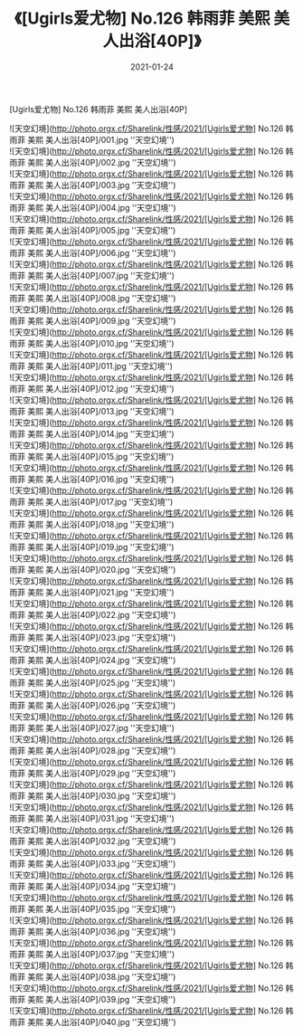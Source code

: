 ﻿---
layout: post
title:  《[Ugirls爱尤物] No.126 韩雨菲 美熙 美人出浴[40P]》
date:   2021-01-24
img: http://photo.orgx.cf/Sharelink/性感/2021/[Ugirls爱尤物] No.126 韩雨菲 美熙 美人出浴[40P]/000.jpg
categories: [美女, 性感, 泳衣]
---

[Ugirls爱尤物] No.126 韩雨菲 美熙 美人出浴[40P]



![天空幻境](http://photo.orgx.cf/Sharelink/性感/2021/[Ugirls爱尤物] No.126 韩雨菲 美熙 美人出浴[40P]/001.jpg ''天空幻境'') <br>
![天空幻境](http://photo.orgx.cf/Sharelink/性感/2021/[Ugirls爱尤物] No.126 韩雨菲 美熙 美人出浴[40P]/002.jpg ''天空幻境'') <br>
![天空幻境](http://photo.orgx.cf/Sharelink/性感/2021/[Ugirls爱尤物] No.126 韩雨菲 美熙 美人出浴[40P]/003.jpg ''天空幻境'') <br>
![天空幻境](http://photo.orgx.cf/Sharelink/性感/2021/[Ugirls爱尤物] No.126 韩雨菲 美熙 美人出浴[40P]/004.jpg ''天空幻境'') <br>
![天空幻境](http://photo.orgx.cf/Sharelink/性感/2021/[Ugirls爱尤物] No.126 韩雨菲 美熙 美人出浴[40P]/005.jpg ''天空幻境'') <br>
![天空幻境](http://photo.orgx.cf/Sharelink/性感/2021/[Ugirls爱尤物] No.126 韩雨菲 美熙 美人出浴[40P]/006.jpg ''天空幻境'') <br>
![天空幻境](http://photo.orgx.cf/Sharelink/性感/2021/[Ugirls爱尤物] No.126 韩雨菲 美熙 美人出浴[40P]/007.jpg ''天空幻境'') <br>
![天空幻境](http://photo.orgx.cf/Sharelink/性感/2021/[Ugirls爱尤物] No.126 韩雨菲 美熙 美人出浴[40P]/008.jpg ''天空幻境'') <br>
![天空幻境](http://photo.orgx.cf/Sharelink/性感/2021/[Ugirls爱尤物] No.126 韩雨菲 美熙 美人出浴[40P]/009.jpg ''天空幻境'') <br>
![天空幻境](http://photo.orgx.cf/Sharelink/性感/2021/[Ugirls爱尤物] No.126 韩雨菲 美熙 美人出浴[40P]/010.jpg ''天空幻境'') <br>
![天空幻境](http://photo.orgx.cf/Sharelink/性感/2021/[Ugirls爱尤物] No.126 韩雨菲 美熙 美人出浴[40P]/011.jpg ''天空幻境'') <br>
![天空幻境](http://photo.orgx.cf/Sharelink/性感/2021/[Ugirls爱尤物] No.126 韩雨菲 美熙 美人出浴[40P]/012.jpg ''天空幻境'') <br>
![天空幻境](http://photo.orgx.cf/Sharelink/性感/2021/[Ugirls爱尤物] No.126 韩雨菲 美熙 美人出浴[40P]/013.jpg ''天空幻境'') <br>
![天空幻境](http://photo.orgx.cf/Sharelink/性感/2021/[Ugirls爱尤物] No.126 韩雨菲 美熙 美人出浴[40P]/014.jpg ''天空幻境'') <br>
![天空幻境](http://photo.orgx.cf/Sharelink/性感/2021/[Ugirls爱尤物] No.126 韩雨菲 美熙 美人出浴[40P]/015.jpg ''天空幻境'') <br>
![天空幻境](http://photo.orgx.cf/Sharelink/性感/2021/[Ugirls爱尤物] No.126 韩雨菲 美熙 美人出浴[40P]/016.jpg ''天空幻境'') <br>
![天空幻境](http://photo.orgx.cf/Sharelink/性感/2021/[Ugirls爱尤物] No.126 韩雨菲 美熙 美人出浴[40P]/017.jpg ''天空幻境'') <br>
![天空幻境](http://photo.orgx.cf/Sharelink/性感/2021/[Ugirls爱尤物] No.126 韩雨菲 美熙 美人出浴[40P]/018.jpg ''天空幻境'') <br>
![天空幻境](http://photo.orgx.cf/Sharelink/性感/2021/[Ugirls爱尤物] No.126 韩雨菲 美熙 美人出浴[40P]/019.jpg ''天空幻境'') <br>
![天空幻境](http://photo.orgx.cf/Sharelink/性感/2021/[Ugirls爱尤物] No.126 韩雨菲 美熙 美人出浴[40P]/020.jpg ''天空幻境'') <br>
![天空幻境](http://photo.orgx.cf/Sharelink/性感/2021/[Ugirls爱尤物] No.126 韩雨菲 美熙 美人出浴[40P]/021.jpg ''天空幻境'') <br>
![天空幻境](http://photo.orgx.cf/Sharelink/性感/2021/[Ugirls爱尤物] No.126 韩雨菲 美熙 美人出浴[40P]/022.jpg ''天空幻境'') <br>
![天空幻境](http://photo.orgx.cf/Sharelink/性感/2021/[Ugirls爱尤物] No.126 韩雨菲 美熙 美人出浴[40P]/023.jpg ''天空幻境'') <br>
![天空幻境](http://photo.orgx.cf/Sharelink/性感/2021/[Ugirls爱尤物] No.126 韩雨菲 美熙 美人出浴[40P]/024.jpg ''天空幻境'') <br>
![天空幻境](http://photo.orgx.cf/Sharelink/性感/2021/[Ugirls爱尤物] No.126 韩雨菲 美熙 美人出浴[40P]/025.jpg ''天空幻境'') <br>
![天空幻境](http://photo.orgx.cf/Sharelink/性感/2021/[Ugirls爱尤物] No.126 韩雨菲 美熙 美人出浴[40P]/026.jpg ''天空幻境'') <br>
![天空幻境](http://photo.orgx.cf/Sharelink/性感/2021/[Ugirls爱尤物] No.126 韩雨菲 美熙 美人出浴[40P]/027.jpg ''天空幻境'') <br>
![天空幻境](http://photo.orgx.cf/Sharelink/性感/2021/[Ugirls爱尤物] No.126 韩雨菲 美熙 美人出浴[40P]/028.jpg ''天空幻境'') <br>
![天空幻境](http://photo.orgx.cf/Sharelink/性感/2021/[Ugirls爱尤物] No.126 韩雨菲 美熙 美人出浴[40P]/029.jpg ''天空幻境'') <br>
![天空幻境](http://photo.orgx.cf/Sharelink/性感/2021/[Ugirls爱尤物] No.126 韩雨菲 美熙 美人出浴[40P]/030.jpg ''天空幻境'') <br>
![天空幻境](http://photo.orgx.cf/Sharelink/性感/2021/[Ugirls爱尤物] No.126 韩雨菲 美熙 美人出浴[40P]/031.jpg ''天空幻境'') <br>
![天空幻境](http://photo.orgx.cf/Sharelink/性感/2021/[Ugirls爱尤物] No.126 韩雨菲 美熙 美人出浴[40P]/032.jpg ''天空幻境'') <br>
![天空幻境](http://photo.orgx.cf/Sharelink/性感/2021/[Ugirls爱尤物] No.126 韩雨菲 美熙 美人出浴[40P]/033.jpg ''天空幻境'') <br>
![天空幻境](http://photo.orgx.cf/Sharelink/性感/2021/[Ugirls爱尤物] No.126 韩雨菲 美熙 美人出浴[40P]/034.jpg ''天空幻境'') <br>
![天空幻境](http://photo.orgx.cf/Sharelink/性感/2021/[Ugirls爱尤物] No.126 韩雨菲 美熙 美人出浴[40P]/035.jpg ''天空幻境'') <br>
![天空幻境](http://photo.orgx.cf/Sharelink/性感/2021/[Ugirls爱尤物] No.126 韩雨菲 美熙 美人出浴[40P]/036.jpg ''天空幻境'') <br>
![天空幻境](http://photo.orgx.cf/Sharelink/性感/2021/[Ugirls爱尤物] No.126 韩雨菲 美熙 美人出浴[40P]/037.jpg ''天空幻境'') <br>
![天空幻境](http://photo.orgx.cf/Sharelink/性感/2021/[Ugirls爱尤物] No.126 韩雨菲 美熙 美人出浴[40P]/038.jpg ''天空幻境'') <br>
![天空幻境](http://photo.orgx.cf/Sharelink/性感/2021/[Ugirls爱尤物] No.126 韩雨菲 美熙 美人出浴[40P]/039.jpg ''天空幻境'') <br>
![天空幻境](http://photo.orgx.cf/Sharelink/性感/2021/[Ugirls爱尤物] No.126 韩雨菲 美熙 美人出浴[40P]/040.jpg ''天空幻境'') <br>